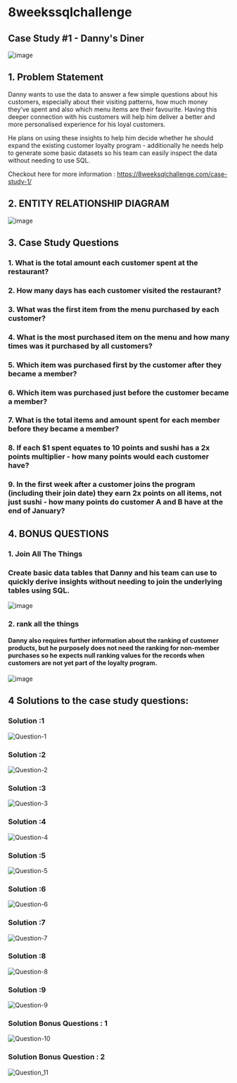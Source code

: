 # 8weekssqlchallenge

## Case Study #1 - Danny's Diner

![image](https://user-images.githubusercontent.com/72497669/231953273-0414174d-a7c9-4923-a457-2abc68fc450a.png)

## 1. Problem Statement
Danny wants to use the data to answer a few simple questions about his customers, especially about their visiting patterns, how much money they’ve spent and also which menu items are their favourite. Having this deeper connection with his customers will help him deliver a better and more personalised experience for his loyal customers.

He plans on using these insights to help him decide whether he should expand the existing customer loyalty program - additionally he needs help to generate some basic datasets so his team can easily inspect the data without needing to use SQL.

Checkout here for more information : https://8weeksqlchallenge.com/case-study-1/


## 2. ENTITY RELATIONSHIP DIAGRAM

![image](https://user-images.githubusercontent.com/72497669/231954147-8da8bdb8-e8cf-4b63-8dd5-636268d08817.png)

## 3. Case Study Questions

### 1. What is the total amount each customer spent at the restaurant?
### 2. How many days has each customer visited the restaurant?
### 3. What was the first item from the menu purchased by each customer?
### 4. What is the most purchased item on the menu and how many times was it purchased by all customers?
### 5. Which item was purchased first by the customer after they became a member?
### 6. Which item was purchased just before the customer became a member?
### 7. What is the total items and amount spent for each member before they became a member?
### 8. If each $1 spent equates to 10 points and sushi has a 2x points multiplier - how many points would each customer have?
### 9. In the first week after a customer joins the program (including their join date) they earn 2x points on all items, not just sushi - how many points do customer A and B have at the end of January?

## 4. BONUS QUESTIONS

### 1. Join All The Things
###  Create basic data tables that Danny and his team can use to quickly derive insights without needing to join the underlying tables using SQL.

![image](https://user-images.githubusercontent.com/72497669/231989125-2f259c94-5e06-46c7-b885-903c50e4056f.png)


### 2. rank all the things

#### Danny also requires further information about the ranking of customer products, but he purposely does not need the ranking for non-member purchases so he expects null ranking values for the records when customers are not yet part of the loyalty program.

![image](https://user-images.githubusercontent.com/72497669/232039630-b65c08e8-777e-4d34-a842-099a4aa51dc0.png)



## 4 Solutions to the case study questions:
### Solution :1
![Question-1](https://user-images.githubusercontent.com/72497669/231955447-a14d9336-cc68-4303-93e7-d5db3a90ba7c.png)

### Solution :2
![Question-2](https://user-images.githubusercontent.com/72497669/231955524-5fe4ec61-580a-4189-92f4-73fee10d3202.png)

### Solution :3
![Question-3](https://user-images.githubusercontent.com/72497669/231955640-816d2979-505a-4b7a-8b4d-cfa9bde1deed.png)

### Solution :4
![Question-4](https://user-images.githubusercontent.com/72497669/231955775-86f97bf0-fcf5-456c-beff-33710d51e607.png)


### Solution :5
![Question-5](https://user-images.githubusercontent.com/72497669/231955793-766abdbe-3aba-4ba2-97c4-eb840c42b196.png)


### Solution :6
![Question-6](https://user-images.githubusercontent.com/72497669/231955805-bcdb8593-de6c-4648-b268-c5d0b39ba3c4.png)


### Solution :7
![Question-7](https://user-images.githubusercontent.com/72497669/231955815-6226c595-c2e9-4a59-862d-666e8aab6a2c.png)


### Solution :8
![Question-8](https://user-images.githubusercontent.com/72497669/231955839-a8fd3eba-4ecc-455a-adf1-230aa60df796.png)

### Solution :9
![Question-9](https://user-images.githubusercontent.com/72497669/231955856-77db0ee6-ffda-40c9-9c15-ce0efeefe803.png)


### Solution Bonus Questions : 1

![Question-10](https://user-images.githubusercontent.com/72497669/232039988-c3c53a19-5f18-4922-b287-6b4641ae3c01.png)


### Solution Bonus Question : 2

![Question_11](https://user-images.githubusercontent.com/72497669/232040014-1cfd2642-6663-45cf-87f4-b4eac26c5681.png)






